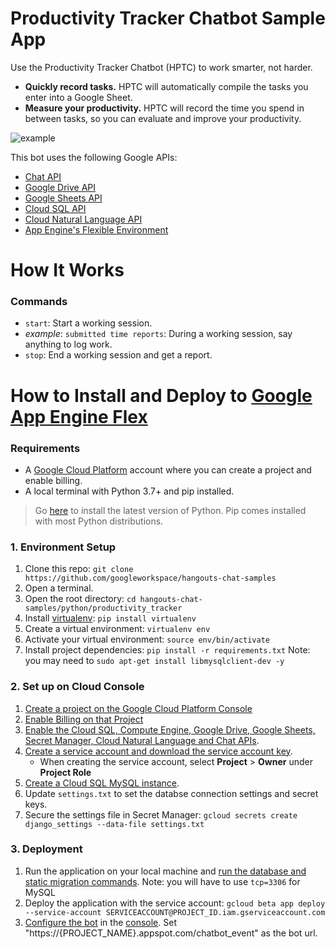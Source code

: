# Productivity Tracker Chatbot Sample App

Use the Productivity Tracker Chatbot (HPTC) to work smarter, not harder.

- **Quickly record tasks.** HPTC will automatically compile the tasks you enter into a Google Sheet.
- **Measure your productivity.** HPTC will record the time you spend in between tasks, so you can evaluate and improve your productivity.

![example](https://user-images.githubusercontent.com/6697240/42903254-1eb8d378-8a86-11e8-8909-d47a39a24ccc.gif)


This bot uses the following Google APIs:

- [Chat API](https://developers.google.com/hangouts/chat/)
- [Google Drive API](https://developers.google.com/drive/)
- [Google Sheets API](https://developers.google.com/sheets/)
- [Cloud SQL API](https://cloud.google.com/sql/)
- [Cloud Natural Language API](https://cloud.google.com/natural-language/)
- [App Engine's Flexible Environment](https://cloud.google.com/appengine/)


# How It Works

### Commands

- `start`:  Start a working session.
- *example*:  `submitted time reports`:  During a working session, say anything to log work.
- `stop`:  End a working session and get a report.

# How to Install and Deploy to [Google App Engine Flex](https://cloud.google.com/appengine/)

### Requirements

- A [Google Cloud Platform](https://cloud.google.com/) account where you can create a project and enable billing.
- A local terminal with Python 3.7+ and pip installed.

> Go [here](https://www.python.org/downloads/) to install the latest version of Python. Pip comes installed with most Python distributions.

### 1. Environment Setup

1. Clone this repo:
    `git clone https://github.com/googleworkspace/hangouts-chat-samples`
1. Open a terminal.
1. Open the root directory:
    `cd hangouts-chat-samples/python/productivity_tracker`
1. Install [virtualenv](https://virtualenv.pypa.io/en/stable/):
    `pip install virtualenv`
1. Create a virtual environment:
    `virtualenv env`
1. Activate your virtual environment:
    `source env/bin/activate`
1. Install project dependencies:
    `pip install -r requirements.txt`
    Note: you may need to `sudo apt-get install libmysqlclient-dev -y`

### 2. Set up on Cloud Console

1. [Create a project on the Google Cloud Platform Console](https://cloud.google.com/resource-manager/docs/creating-managing-projects#creating_a_project)
1. [Enable Billing on that Project](https://cloud.google.com/billing/docs/how-to/modify-project)
1. [Enable the Cloud SQL, Compute Engine, Google Drive, Google Sheets, Secret Manager, Cloud Natural Language and Chat APIs](https://console.cloud.google.com/flows/enableapi?apiid=compute.googleapis.com,drive.googleapis.com,sqladmin.googleapis.com,sheets.googleapis.com,secretmanager.googleapis.com,language.googleapis.com,chat.googleapis.com).
1. [Create a service account and download the service account key](https://cloud.google.com/iam/docs/creating-managing-service-accounts#creating_a_service_account).
    -  When creating the service account, select **Project** > **Owner** under **Project Role**
1. [Create a Cloud SQL MySQL instance](https://cloud.google.com/sql/docs/mysql/create-instance).
1. Update `settings.txt` to set the databse connection settings and secret keys.
1. Secure the settings file in Secret Manager: 
    `gcloud secrets create django_settings --data-file settings.txt`

### 3. Deployment

1. Run the application on your local machine and [run the database and static migration commands](https://cloud.google.com/python/django/app-engine#run-locally). 
    Note: you will have to use `tcp=3306` for MySQL
1. Deploy the application with the service account: 
    `gcloud beta app deploy --service-account SERVICEACCOUNT@PROJECT_ID.iam.gserviceaccount.com`
1. [Configure the bot](https://developers.google.com/hangouts/chat/how-tos/bots-publish) in the [console](https://console.cloud.google.com/apis/api/chat.googleapis.com/hangouts-chat). Set "https://{PROJECT_NAME}.appspot.com/chatbot_event" as the bot url.
